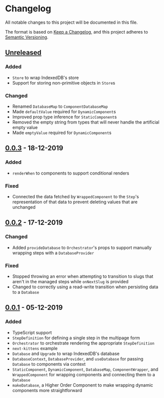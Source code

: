 # Changelog

All notable changes to this project will be documented in this file.

The format is based on [Keep a Changelog](https://keepachangelog.com/en/1.0.0/),
and this project adheres to
[Semantic Versioning](https://semver.org/spec/v2.0.0.html).

## [Unreleased]

### Added

- `Store` to wrap IndexedDB's store
- Support for storing non-primitive objects in `Store`s

### Changed

- Renamed `DatabaseMap` to `ComponentDatabaseMap`
- Made `defaultValue` required for `DynamicComponent`s
- Improved prop type inference for `StaticComponent`s
- Removed the empty string from types that will never handle the artificial
  empty value
- Made `emptyValue` required for `DynamicComponent`s

## [0.0.3] - 18-12-2019

### Added

- `renderWhen` to components to support conditional renders

### Fixed

- Connected the data fetched by `WrappedComponent` to the `Step`'s
  representation of that data to prevent deleting values that are unchanged

## [0.0.2] - 17-12-2019

### Changed

- Added `provideDatabase` to `Orchestrator`'s props to support manually wrapping
  steps with a `DatabaseProvider`

### Fixed

- Stopped throwing an error when attempting to transition to slugs that aren't
  in the managed steps while `onNextSlug` is provided
- Changed to correctly using a read-write transition when persisting data to a
  `Database`

## [0.0.1] - 05-12-2019

### Added

- TypeScript support
- `StepDefinition` for defining a single step in the multipage form
- `Orchestrator` to orchestrate rendering the appropriate `StepDefinition`
- `next-kittens` example
- `Database` and `Upgrade` to wrap IndexedDB's database
- `DatabaseContext`, `DatabaseProvider`, and `useDatabase` for passing
  `Database` to components via context
- `StaticComponent`, `DynamicComponent`, `DatabaseMap`, `ComponentWrapper`, and
  `WrappedComponent` for wrapping components and connecting them to a `Database`
- `makeDatabase`, a Higher Order Component to make wrapping dynamic components
  more straightforward

[unreleased]: https://github.com/LBHackney-IT/remultiform/compare/v0.0.3...HEAD
[0.0.3]: https://github.com/LBHackney-IT/remultiform/compare/v0.0.2...v0.0.3
[0.0.2]: https://github.com/LBHackney-IT/remultiform/compare/v0.0.1...v0.0.2
[0.0.1]: https://github.com/LBHackney-IT/remultiform/releases/tag/v0.0.1
